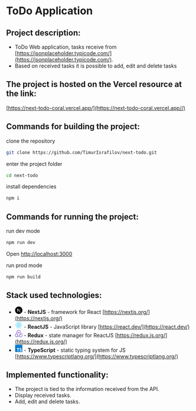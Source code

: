 # ToDo Application

## Project description:

- ToDo Web application, tasks receive from [https://jsonplaceholder.typicode.com/](https://jsonplaceholder.typicode.com/).
- Based on received tasks it is possible to add, edit and delete tasks

## The project is hosted on the Vercel resource at the link:

[https://next-todo-coral.vercel.app/](https://next-todo-coral.vercel.app//)

## Commands for building the project:

clone the repository

```bash
git clone https://github.com/TimurIsrafilov/next-todo.git
```

enter the project folder

```bash
cd next-todo
```

install dependencies

```bash
npm i
```

## Commands for running the project:

run dev mode

```bash
npm run dev
```

Open [http://localhost:3000](http://localhost:3000)

run prod mode

```bash
npm run build
```

## Stack used technologies:

- <img src="https://github.com/devicons/devicon/blob/master/icons/nextjs/nextjs-original.svg" title="nextjs" alt="nextjs" width="20" height="20"/> - **NextJS** - framework for React [https://nextjs.org/](https://nextjs.org/)
- <img src="https://github.com/devicons/devicon/blob/master/icons/react/react-original.svg" title="reactjs" alt="reactjs" width="20" height="20"/> - **ReactJS** - JavaScript library [https://react.dev/](https://react.dev/)
- <img src="https://github.com/devicons/devicon/blob/master/icons/redux/redux-original.svg" title="redux" alt="redux" width="20" height="20"/> - **Redux** - state manager for ReactJS [https://redux.js.org/](https://redux.js.org/)
- <img src="https://github.com/devicons/devicon/blob/master/icons/typescript/typescript-original.svg" title="typescript" alt="typescript" width="20" height="20"/> - **TypeScript** - static typing system for JS [https://www.typescriptlang.org/](https://www.typescriptlang.org/)

## Implemented functionality:

- The project is tied to the information received from the API.
- Display received tasks.
- Add, edit and delete tasks.
